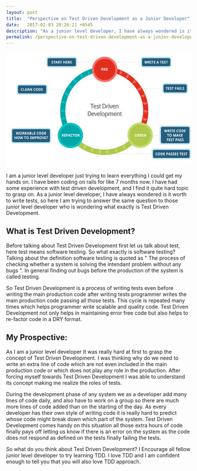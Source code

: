 ```yaml
---
layout: post
title:  "Perspective on Test Driven Development as a Junior Developer"
date:   2017-02-03 20:26:21 +0545
description: "As a junior level developer, I have always wondered is it worth to write tests, so here I am trying to answer the same question to those junior level developer who is wondering what exactly is Test Driven Development"
permalink: /perspective-on-test-driven-development-as-a-junior-developer/
---
```



<img src="/images/test.jpg">


I am a junior level developer just trying to learn everything I could get my hands on. I have been coding on rails for like 7 months now. I have had some experience with test driven development, and I find it quite hard topic to grasp on. As a junior level developer, I have always wondered is it worth to write tests, so here I am trying to answer the same question to those junior level developer who is wondering what exactly is Test Driven Development.

## **What is Test Driven Development?**

Before talking about Test Driven Development first let us talk about test, here test means software testing. So what exactly is software testing? Talking about the definition software testing is quoted as " The process of checking whether a system is solving the intendant problem without any bugs ". In general finding out bugs before the production of the system is called testing.

So Test Driven Development is a process of writing tests even before writing the main production code after writing tests programmer writes the main production code passing all those tests. This cycle is repeated many times which helps programmer write scalable and quality code. Test Driven Development not only helps in maintaining error free code but also helps to re-factor code in a DRY format.

## **My Prospective:**

As I am a junior level developer It was really hard at first to grasp the concept of Test Driven Development. I was thinking why do we need to write an extra line of code which are not even included in the main production code or which does not play any role in the production. After forcing myself towards Test Driven Development I was able to understand its concept making me realize the roles of tests.

During the development phase of any system we as a developer add many lines of code daily, and also have to work on a group so there are much more lines of code added than on the starting of the day. As every developer has their own style of writing code it is really hard to predict whose code might break down which part of the system. Test Driven Development comes handy on this situation all those extra hours of code finally pays off letting us know if there is an error on the system as the code does not respond as defined on the tests finally failing the tests.



So what do you think about Test Driven Development? I Encourage all fellow junior level developer to try learning TDD. I love TDD and I am confident enough to tell you that you will also love TDD approach.

